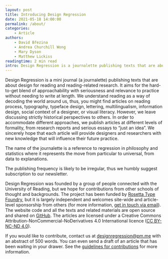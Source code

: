 ```yaml
---
layout: post
title: Introducing Design Regression
date: 2021-05-18 14:00:00
permalink: /about/
categories:
    - Article
authors:
    - David Březina
    - Andrea Churchill Wong
    - Mary Dyson
    - Matthew Lickiss
readingtime: 2 min read
intro: Design Regression is a journalette publishing texts that are about design for reading and reading-related research.
---
```


Design Regression is a mini journal (a journalette) publishing texts that are about design for reading and reading-related research. It aims for the hard-to-get blend of approachability with seriousness and relevance to practice without needing to write at length. We understand reading as a way of decoding the world around us, thus, you might find articles on reading process, typography, typeface design, lettering, multilingualism, information design, social context of a designer, or visual literacy. However, we leave discussing strictly historical perspectives to others. In order to accommodate different approaches, we publish articles at different levels of formality, from research reports and serious essays to “just an idea”. We sincerely hope that each article will provide designers and researchers with new knowledge that will influence their future practice.

The name of the journalette is a reference to regression in philosophy and statistics where it represents the move from particular to universal, from data to explanations.

The publishing frequency is likely to be irregular, thus we humbly suggest subscription to our newsletter.

Design Regression was founded by a group of people connected with the University of Reading, but we hope for contributions from other schools of thought and backgrounds. The project has been funded by [Rosetta Type Foundry](https://rosettatype.com), but it is largely independent and welcomes site-wide and article-level sponsorship from others (for more information, [get in touch via email](mailto:designregression@pm.me)). The website code and all the texts and related materials are open source and shared on [GitHub](https://github.com/rosettatype/design-regression). The articles are licensed under a Creative Commons Attribution-NonCommercial-NoDerivatives 4.0 International licence ([CC BY-NC-ND 4.0](https://creativecommons.org/licenses/by-nc-nd/4.0/)).

If you would like to contribute, contact us at <designregression@pm.me> with an abstract of 500 words. You can even send a draft of an article that has been waiting in your drawer. See the [guidelines for contributions](https://beta.designregression.com/contribute/) for more information.